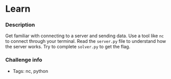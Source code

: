 # Learn

### Description
Get familiar with connecting to a server and sending data.
Use a tool like `nc` to connect through your terminal.
Read the `server.py` file to understand how the server works.
Try to complete `solver.py` to get the flag.

### Challenge info
- Tags: nc, python
